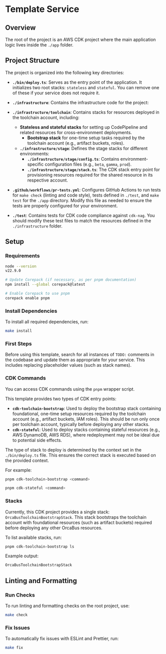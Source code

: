 # Template Service

## Overview

The root of the project is an AWS CDK project where the main application logic lives inside the `./app` folder.

## Project Structure

The project is organized into the following key directories:



- **`./bin/deploy.ts`**: Serves as the entry point of the application. It initializes two root stacks: `stateless` and `stateful`. You can remove one of these if your service does not require it.

- **`./infrastructure`**: Contains the infrastructure code for the project:
- **`./infrastructure/toolchain`**: Contains stacks for resources deployed in the toolchain account, including:
  - **Stateless and stateful stacks** for setting up CodePipeline and related resources for cross-environment deployments.
    - **Bootstrap stack** for one-time setup tasks required by the toolchain account (e.g., artifact buckets, roles).
  - **`./infrastructure/stage`**: Defines the stage stacks for different environments:
    - **`./infrastructure/stage/config.ts`**: Contains environment-specific configuration files (e.g., `beta`, `gamma`, `prod`).
    - **`./infrastructure/stage/stack.ts`**: The CDK stack entry point for provisioning resources required for the
      shared resource in its respective account.

- **`.github/workflows/pr-tests.yml`**: Configures GitHub Actions to run tests for `make check` (linting and code style), tests defined in `./test`, and `make test` for the `./app` directory. Modify this file as needed to ensure the tests are properly configured for your environment.

- **`./test`**: Contains tests for CDK code compliance against `cdk-nag`. You should modify these test files to match the resources defined in the `./infrastructure` folder.

## Setup

### Requirements

```sh
node --version
v22.9.0

# Update Corepack (if necessary, as per pnpm documentation)
npm install --global corepack@latest

# Enable Corepack to use pnpm
corepack enable pnpm

```

### Install Dependencies

To install all required dependencies, run:

```sh
make install
```

### First Steps

Before using this template, search for all instances of `TODO:` comments in the codebase and update them as appropriate for your service. This includes replacing placeholder values (such as stack names).

### CDK Commands

You can access CDK commands using the `pnpm` wrapper script.

This template provides two types of CDK entry points:

- **`cdk-toolchain-bootstrap`**: Used to deploy the bootstrap stack containing foundational, one-time setup resources required by the toolchain account (e.g., artifact buckets, IAM roles). This should be run only once per toolchain account, typically before deploying any other stacks.
- **`cdk-stateful`**: Used to deploy stacks containing stateful resources (e.g., AWS DynamoDB, AWS RDS), where redeployment may not be ideal due to potential side effects.

The type of stack to deploy is determined by the context set in the `./bin/deploy.ts` file. This ensures the correct stack is executed based on the provided context.

For example:

```sh
pnpm cdk-toolchain-bootstrap <command>

pnpm cdk-stateful <command>
```

### Stacks

Currently, this CDK project provides a single stack: `OrcaBusToolchainBootstrapStack`.
This stack bootstraps the toolchain account with foundational resources (such as artifact buckets) required before deploying any other OrcaBus resources.

To list available stacks, run:

```sh
pnpm cdk-toolchain-bootstrap ls
```

Example output:

```sh
OrcaBusToolchainBootstrapStack
```

## Linting and Formatting

### Run Checks

To run linting and formatting checks on the root project, use:

```sh
make check
```

### Fix Issues

To automatically fix issues with ESLint and Prettier, run:

```sh
make fix
```
